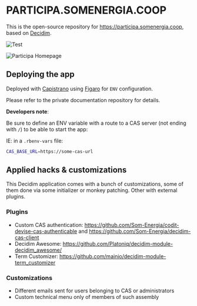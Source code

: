 # PARTICIPA.SOMENERGIA.COOP

This is the open-source repository for https://participa.somenergia.coop, based on [Decidim](https://github.com/decidim/decidim).

![Test](https://github.com/Som-Energia/decidim-som-energia-app/workflows/Test/badge.svg?branch=staging)

![Participa Homepage](app/assets/images/screenshot.png)

## Deploying the app

Deployed with [Capistrano](http://capistranorb.com/) using [Figaro](https://github.com/laserlemon/figaro) for `ENV` configuration.

Please refer to the private documentation repository for details.

**Developers note**:

Be sure to define an ENV variable with a route to a CAS server (not ending with `/`) to be able to start the app:

IE: in a `.rbenv-vars` file:

```bash
CAS_BASE_URL=https://some-cas-url
```

## Applied hacks & customizations

This Decidim application comes with a bunch of customizations, some of them done via some initializer or monkey patching. Other with external plugins.

### Plugins

- Custom CAS authentication: https://github.com/Som-Energia/codit-devise-cas-authenticable and https://github.com/Som-Energia/decidim-cas-client
- Decidim Awesome: https://github.com/Platoniq/decidim-module-decidim_awesome/
- Term Customizer: https://github.com/mainio/decidim-module-term_customizer

### Customizations

- Different emails sent for users belonging to CAS or administrators
- Custom technical menu only of members of such assembly


